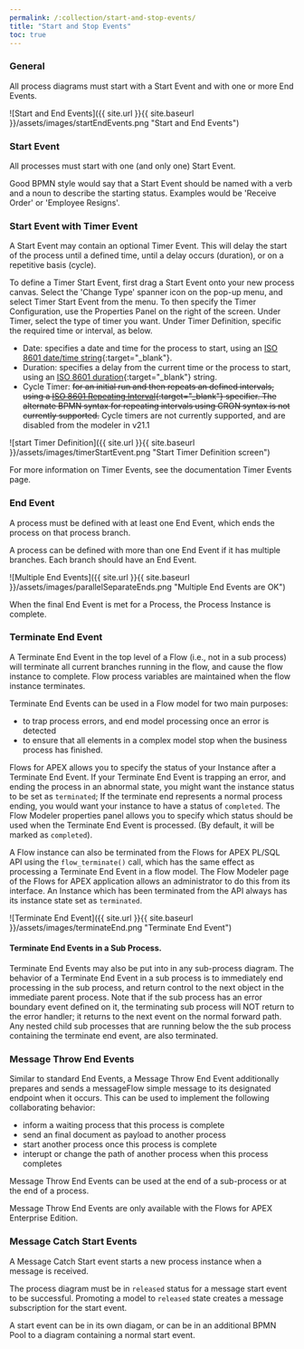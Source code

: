 ```yaml
---
permalink: /:collection/start-and-stop-events/
title: "Start and Stop Events"
toc: true
---
```

### General

All process diagrams must start with a Start Event and with one or more End Events.

![Start and End Events]({{ site.url }}{{ site.baseurl }}/assets/images/startEndEvents.png "Start and End Events")

### Start Event

All processes must start with one (and only one) Start Event.

Good BPMN style would say that a Start Event should be named with a verb and a noun to describe the starting status.  Examples would be 'Receive Order' or 'Employee Resigns'.

### Start Event with Timer Event

A Start Event may contain an optional Timer Event.  This will delay the start of the process until a defined time, until a delay occurs (duration), or on a repetitive basis (cycle).

To define a Timer Start Event, first drag a Start Event onto your new process canvas.   Select the 'Change Type' spanner icon on the pop-up menu, and select Timer Start Event from the menu.  To then specify the Timer Configuration, use the Properties Panel on the right of the screen.  Under Timer, select the type of timer you want.  Under Timer Definition, specific the required time or interval, as below.

- Date:  specifies a date and time for the process to start, using an [ISO 8601 date/time string](https://en.wikipedia.org/wiki/ISO_8601#Combined_date_and_time_representations){:target="_blank"}.
- Duration:  specifies a delay from the current time or the process to start, using an [ISO 8601 duration](https://en.wikipedia.com/wiki/ISO_8601#Durations){:target="_blank"} string.
- Cycle Timer: ~~for an initial run and then repeats an defined intervals, using a [ISO 8601 Repeating Interval](https://en.wikipedia.org/wiki/ISO_8601#Repeating_intervals){:target="_blank"} specifier.  The alternate BPMN syntax for repeating intervals using CRON syntax is not currently supported.~~ Cycle timers are not currently supported, and are disabled from the modeler in v21.1

![start Timer Definition]({{ site.url }}{{ site.baseurl }}/assets/images/timerStartEvent.png "Start Timer Definition screen")

For more information on Timer Events, see the documentation Timer Events page.

### End Event

A process must be defined with at least one End Event, which ends the process on that process branch.

A process can be defined with more than one End Event if it has multiple branches.  Each branch should have an End Event.

![Multiple End Events]({{ site.url }}{{ site.baseurl }}/assets/images/parallelSeparateEnds.png "Multiple End Events are OK")

When the final End Event is met for a Process, the Process Instance is complete.

### Terminate End Event

A Terminate End Event in the top level of a Flow (i.e., not in a sub process) will terminate all current branches running in the flow, and cause the flow instance to complete.
Flow process variables are maintained when the flow instance terminates.

Terminate End Events can be used in a Flow model for two main purposes:

- to trap process errors, and end model processing once an error is detected
- to ensure that all elements in a complex model stop when the business process has finished.

Flows for APEX allows you to specify the status of your Instance after a Terminate End Event.  If your Terminate End Event is trapping an error, and ending the process in an abnormal state, you might want the instance status to be set as `terminated`;  If the terminate end represents a normal process ending, you would want your instance to have a status of `completed`.  The Flow Modeler properties panel allows you to specify which status should be used when the Terminate End Event is processed. (By default, it will be marked as `completed`).

A Flow instance can also be terminated from the Flows for APEX PL/SQL API using the `flow_terminate()` call, which has the same effect as processing a Terminate End Event in a flow model.  The Flow Modeler page of the Flows for APEX application allows an administrator to do this from its interface.  An Instance which has been terminated from the API always has its instance state set as `terminated`.

![Terminate End Event]({{ site.url }}{{ site.baseurl }}/assets/images/terminateEnd.png "Terminate End Event")

#### Terminate End Events in a Sub Process.

Terminate End Events may also be put into in any sub-process diagram.
The behavior of a Terminate End Event in a sub process is to immediately end processing in the sub process, and return control to the next object in the immediate parent process.
Note that if the sub process has an error boundary event defined on it, the terminating sub process will NOT return to the error handler; it returns to the next event on the normal forward path.
Any nested child sub processes that are running below the the sub process containing the terminate end event, are also terminated.

### Message Throw End Events

Similar to standard End Events, a Message Throw End Event additionally prepares and sends a messageFlow simple message to its designated endpoint when it occurs.  This can be used to implement the following collaborating behavior:

* inform a waiting process that this process is complete
* send an final document as payload to another process
* start another process once this process is complete
* interupt or change the path of another process when this process completes

Message Throw End Events can be used at the end of a sub-process or at the end of a process.

Message Throw End Events are only available with the Flows for APEX Enterprise Edition.

### Message Catch Start  Events

A Message Catch Start event starts a new process instance when a message is received.

The process diagram must be in `released` status for a message start event to be successful.  Promoting a model to `released` state creates a message subscription for the start event.

A start event can be in its own diagam, or can be in an additional BPMN Pool to a diagram containing a normal start event.
